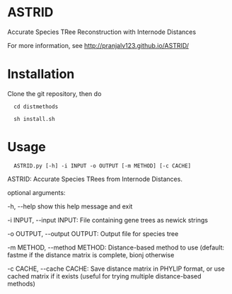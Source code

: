 # ASTRID
Accurate Species TRee Reconstruction with Internode Distances

For more information, see http://pranjalv123.github.io/ASTRID/

# Installation

Clone the git repository, then do

      cd distmethods

      sh install.sh

# Usage

      ASTRID.py [-h] -i INPUT -o OUTPUT [-m METHOD] [-c CACHE]

ASTRID: Accurate Species TRees from Internode Distances.

optional arguments:

  -h, --help            show this help message and exit
  
  -i INPUT, --input INPUT:
                        File containing gene trees as newick strings
                        
  -o OUTPUT, --output OUTPUT:
                        Output file for species tree
                        
  -m METHOD, --method METHOD:
                        Distance-based method to use (default: fastme if the
                        distance matrix is complete, bionj otherwise
                        
  -c CACHE, --cache CACHE:
                        Save distance matrix in PHYLIP format, or use cached
                        matrix if it exists (useful for trying multiple
                        distance-based methods)
